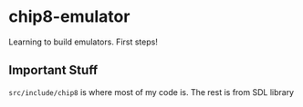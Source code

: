 # chip8-emulator

Learning to build emulators. First steps!

## Important Stuff

`src/include/chip8` is where most of my code is. The rest is from SDL library
